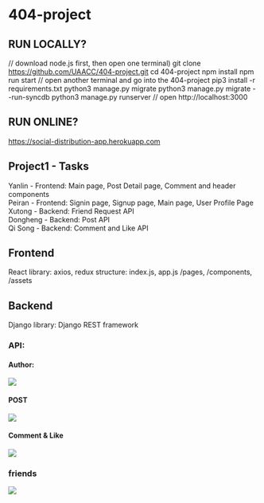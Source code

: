 # 404-project

## RUN LOCALLY?
// download node.js first, then open one terminal)
git clone https://github.com/UAACC/404-project.git
cd 404-project
npm install
npm run start
// open another terminal and go into the 404-project
pip3 install -r requirements.txt
python3 manage.py migrate
python3 manage.py migrate --run-syncdb
python3 manage.py runserver
// open http://localhost:3000

## RUN ONLINE?
https://social-distribution-app.herokuapp.com

## Project1 - Tasks
Yanlin - Frontend:  Main page, Post Detail page, Comment and header components <br />
Peiran - Frontend: Signin page, Signup page, Main page, User Profile Page<br />
Xutong - Backend: Friend Request API<br />
Dongheng - Backend: Post API<br />
Qi Song - Backend: Comment and Like API <br />

## Frontend
React
library: axios, redux
structure: index.js, app.js /pages, /components, /assets


## Backend
Django
library: Django REST framework

### API:
#### Author:
<img src="https://miscellaneous-kay.s3.ca-central-1.amazonaws.com/Author.png" />

#### POST
<img src="https://miscellaneous-kay.s3.ca-central-1.amazonaws.com/post.png" />

#### Comment & Like 
<img src="https://miscellaneous-kay.s3.ca-central-1.amazonaws.com/Comment%26Like.png" />

### friends
<img src="https://miscellaneous-kay.s3.ca-central-1.amazonaws.com/friend-request.png" />